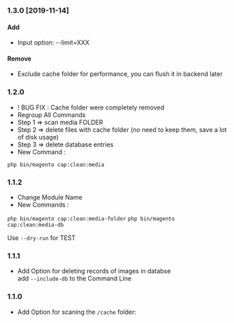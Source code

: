 ### 1.3.0 [2019-11-14]
#### Add
- Input option: --limit=XXX
#### Remove
- Exclude cache folder for performance, you can flush it in backend later

### 1.2.0
- ! BUG FIX : Cache folder were completely removed 
- Regroup All Commands
- Step 1 => scan media FOLDER
- Step 2 => delete files with cache folder (no need to keep them, save a lot of disk usage)
- Step 3 => delete database entries
- New Command :

`php bin/magento cap:clean:media`

### 1.1.2
- Change Module Name
- New Commands :

`php bin/magento cap:clean:media-folder`
`php bin/magento cap:clean:media-db`

Use `--dry-run` for TEST

### 1.1.1
- Add Option for deleting records of images in databse<br/>
add `--include-db` to the Command Line

### 1.1.0
- Add Option for scaning the `/cache` folder:
